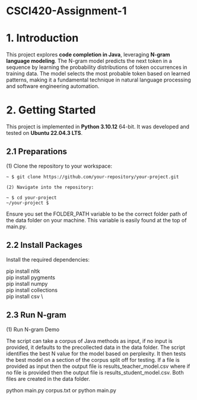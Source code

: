 # CSCI420-Assignment-1

# **1. Introduction**  
This project explores **code completion in Java**, leveraging **N-gram language modeling**. The N-gram model predicts the next token in a sequence by learning the probability distributions of token occurrences in training data. The model selects the most probable token based on learned patterns, making it a fundamental technique in natural language processing and software engineering automation.  

# **2. Getting Started**  

This project is implemented in **Python 3.10.12** 64-bit. It was developed and tested on **Ubuntu 22.04.3 LTS**.  

## **2.1 Preparations**  

(1) Clone the repository to your workspace:  
```shell
~ $ git clone https://github.com/your-repository/your-project.git

(2) Navigate into the repository:

~ $ cd your-project
~/your-project $
```

Ensure you set the FOLDER_PATH variable to be the correct folder path of the data folder on your machine. This variable is easily found at the top of main.py.

## **2.2 Install Packages**

Install the required dependencies:

pip install nltk \
pip install pygments \
pip install numpy \
pip install collections \
pip install csv \

## **2.3 Run N-gram**

(1) Run N-gram Demo

The script can take a corpus of Java methods as input, if no input is provided, it defaults to the precollected data in the data folder. The script identifies the best N value for the model based on perplexity. It then tests the best model on a section of the corpus split off for testing. If a file is provided as input then the output file is results_teacher_model.csv where if no file is provided then the output file is results_student_model.csv. Both files are created in the data folder. 

python main.py corpus.txt or python main.py